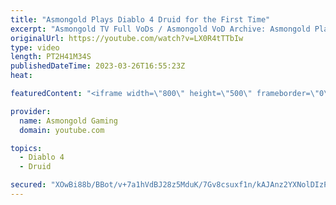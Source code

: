 ```yaml
---
title: "Asmongold Plays Diablo 4 Druid for the First Time"
excerpt: "Asmongold TV Full VoDs / Asmongold VoD Archive: Asmongold Plays Diablo IV Druid for the first Time going over all the ..."
originalUrl: https://youtube.com/watch?v=LX0R4tTTbIw
type: video
length: PT2H41M34S
publishedDateTime: 2023-03-26T16:55:23Z
heat: 

featuredContent: "<iframe width=\"800\" height=\"500\" frameborder=\"0\" src=\"https://www.youtube.com/embed/LX0R4tTTbIw\" allow=\"accelerometer; autoplay; encrypted-media; gyroscope; picture-in-picture\" allowfullscreen></iframe>"

provider:
  name: Asmongold Gaming
  domain: youtube.com

topics:
  - Diablo 4
  - Druid

secured: "XOwBi88b/BBot/v+7a1hVdBJ28z5MduK/7Gv8csuxf1n/kAJAnz2YXNolDIzPn0DVkU5BbR+gFQjTcWL1PNPSwu1fuOL7ynbeqPA2wWUzYnW3MRl/kgc/JWenvE9xeINSoG89ACvDvdQ0Z0Km2DWsfX7TkBjU8vDKxwAQjviRU88uKfitOMREDMi602aMnwqZLcg8jSY2i2toE8stpzq2ND11A8dMI2MEEt8qUfo5EtqNe6VL9pIBDcK50KYRXxD2J5cmvWq19JJhyYqn67/i9z5uK3kCYdPLi5KXcqs1YflrWKUjrTmGpIpKgh/SZT/GcUFPvwHAEju36bFPR2Gmcf17y4roPw/snd0LsHMLWvVmD1DwQEklDvP0FM22NXSD8MMB0Y15iQ9StMGHWZUiTrDmryxS/+GouAKHtZC41S5LKP5gHU3XDzM/ELvnJYn;S0+YfoamAX0QyA3CFu4LEQ=="
---
```


